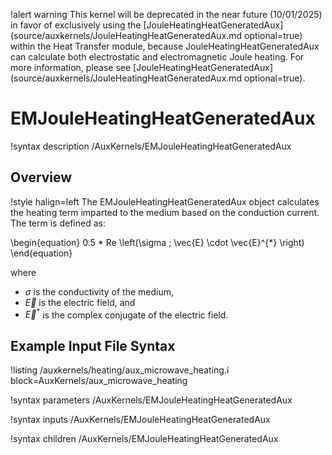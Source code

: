 !alert warning
This kernel will be deprecated in the near future
(10/01/2025) in favor of exclusively using the [JouleHeatingHeatGeneratedAux](source/auxkernels/JouleHeatingHeatGeneratedAux.md optional=true)
within the Heat Transfer module, because JouleHeatingHeatGeneratedAux can calculate both electrostatic
and electromagnetic Joule heating. For more information, please see
[JouleHeatingHeatGeneratedAux](source/auxkernels/JouleHeatingHeatGeneratedAux.md optional=true).

# EMJouleHeatingHeatGeneratedAux

!syntax description /AuxKernels/EMJouleHeatingHeatGeneratedAux

## Overview

!style halign=left
The EMJouleHeatingHeatGeneratedAux object calculates the heating term imparted to the medium based on the conduction current. The term is defined as:

\begin{equation}
  0.5 * Re \left(\sigma \; \vec{E} \cdot \vec{E}^{*} \right)
\end{equation}

where

- $\sigma$ is the conductivity of the medium,
- $\vec{E}$ is the electric field, and
- $\vec{E}^{*}$ is the complex conjugate of the electric field.

## Example Input File Syntax

!listing /auxkernels/heating/aux_microwave_heating.i block=AuxKernels/aux_microwave_heating

!syntax parameters /AuxKernels/EMJouleHeatingHeatGeneratedAux

!syntax inputs /AuxKernels/EMJouleHeatingHeatGeneratedAux

!syntax children /AuxKernels/EMJouleHeatingHeatGeneratedAux
